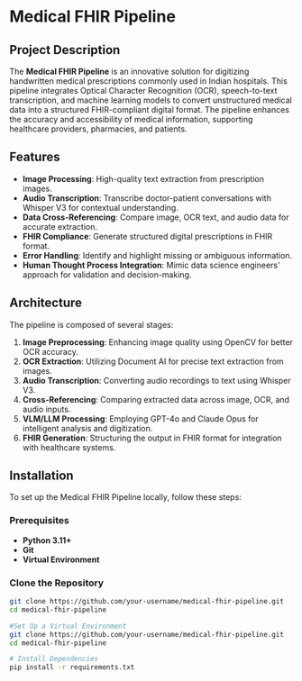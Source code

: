 # Medical FHIR Pipeline

## Project Description

The **Medical FHIR Pipeline** is an innovative solution for digitizing handwritten medical prescriptions commonly used in Indian hospitals. This pipeline integrates Optical Character Recognition (OCR), speech-to-text transcription, and machine learning models to convert unstructured medical data into a structured FHIR-compliant digital format. The pipeline enhances the accuracy and accessibility of medical information, supporting healthcare providers, pharmacies, and patients.

## Features

- **Image Processing**: High-quality text extraction from prescription images.
- **Audio Transcription**: Transcribe doctor-patient conversations with Whisper V3 for contextual understanding.
- **Data Cross-Referencing**: Compare image, OCR text, and audio data for accurate extraction.
- **FHIR Compliance**: Generate structured digital prescriptions in FHIR format.
- **Error Handling**: Identify and highlight missing or ambiguous information.
- **Human Thought Process Integration**: Mimic data science engineers' approach for validation and decision-making.

## Architecture

The pipeline is composed of several stages:

1. **Image Preprocessing**: Enhancing image quality using OpenCV for better OCR accuracy.
2. **OCR Extraction**: Utilizing Document AI for precise text extraction from images.
3. **Audio Transcription**: Converting audio recordings to text using Whisper V3.
4. **Cross-Referencing**: Comparing extracted data across image, OCR, and audio inputs.
5. **VLM/LLM Processing**: Employing GPT-4o and Claude Opus for intelligent analysis and digitization.
6. **FHIR Generation**: Structuring the output in FHIR format for integration with healthcare systems.


## Installation

To set up the Medical FHIR Pipeline locally, follow these steps:

### Prerequisites

- **Python 3.11+**
- **Git**
- **Virtual Environment**

### Clone the Repository
 ```bash
 git clone https://github.com/your-username/medical-fhir-pipeline.git
 cd medical-fhir-pipeline

 #Set Up a Virtual Environment
 git clone https://github.com/your-username/medical-fhir-pipeline.git
 cd medical-fhir-pipeline

 # Install Dependencies
 pip install -r requirements.txt








